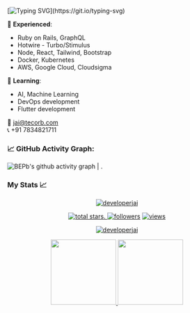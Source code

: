 [![Typing SVG](https://readme-typing-svg.herokuapp.com?font=Fira+Code&weight=900&pause=1000&color=3713BF&center=true&vCenter=true&multiline=true&width=800&height=180&lines=Hi%2C+I+am+Jai+Rajput.+Welcome+to+my+profile!;I+am+working+in+Open+AI+Fine-tuning%2C+Vectors+Embeddings%2C;Vector+databases+like+Pinecone%2C+VECTORPG%2C+Redis%2C+etc.;Ruby+on+Rails%2C+Hotwire+-+Turbo%2FStimulus%2C++AWS+Services+etc.+;I+have+over+8+Years+of+industry+experience+in;developing+web+applications+and+maintenance!)](https://git.io/typing-svg)

:telescope: **Experienced**: 
- Ruby on Rails, GraphQL
- Hotwire - Turbo/Stimulus
- Node, React, Tailwind, Bootstrap
- Docker, Kubernetes
- AWS, Google Cloud, Cloudsigma

:seedling: **Learning**:
- AI, Machine Learning
- DevOps development
- Flutter development

📧 jai@tecorb.com </br>
📞 +91 7834821711

<!--   GitHub stats graph -->
### 📈 GitHub Activity Graph:
<!-- [![Jai's github activity graph](https://github-readme-activity-graph.cyclic.app/graph?username=BEPb&theme=github-compact)](https://github.com/BEPb/github-readme-activity-graph) -->
![BEPb's github activity graph](https://github.com/developerJai/developerJai/assets/47137013/61e0f707-4af4-4d3a-82da-4fd266b38d83)
| .      

### My Stats :chart_with_upwards_trend:
<p align="center">
  <a href="https://github.com/developerJai?tab=repositories">
    <img src="https://github-profile-trophy.vercel.app/?username=developerjai&title=Commit,Followers,Repositories,Stars,PullRequest,Issues&margin-w=5" alt="developerjai" />
  </a>
</p>
<p align="center">
  <a href="https://github.com/developerjai?tab=repositories&sort=stargazers">
    <img alt="total stars" title="Total stars on GitHub" src="https://custom-icon-badges.herokuapp.com/badge/dynamic/json?logo=star&color=55960c&labelColor=488207&label=Stars&style=for-the-badge&query=%24.stars&url=https://api.github-star-counter.workers.dev/user/developerjai"/>. </a>
  <a href="https://github.com/developerjai?tab=followers">
    <img alt="followers" title="Follow me on Github" src="https://custom-icon-badges.herokuapp.com/github/followers/developerjai?color=236ad3&labelColor=1155ba&style=for-the-badge&logo=person-add&label=Follow&logoColor=white"/></a>
  <a href="https://github.com/developerjai">
    <img alt="views" title="GitHub profile views" src="https://shields-io-visitor-counter.herokuapp.com/badge?page=developerjai&style=for-the-badge"/></a>
</p>
 <p align="center">
  <a href="https://github.com/developerJai?tab=repositories">
    <img title=":fire: Get streak stats for your profile at git.io/streak-stats" alt="developerjai" src="https://github-readme-streak-stats.herokuapp.com/?user=developerjai&theme=monokai-metallian&hide_border=true"/>
  </a>
</p>
<p align="center">
  <a href="https://github.com/developerJai?tab=repositories">
    <img
      height="150"
      src="https://github-readme-stats.vercel.app/api?username=developerjai&count_private=true&show_icons=true&custom_title=developerjai's%20Github%20Status&theme=vision-friendly-dark"
    />
   </a>
  <a href="https://github.com/developerJai?tab=repositories">
    <img
      height="150"
      src="https://github-readme-stats.vercel.app/api/top-langs/?username=developerjai&layout=compact&theme=vision-friendly-dark" />
  </a>
</p>
